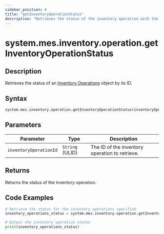 ```yaml
---
sidebar_position: 8
title: "getInventoryOperationStatus"
description: "Retrieves the status of the inventory operation with the given ID."
---
```


# system.mes.inventory.operation.getInventoryOperationStatus

## Description

Retrieves the status of an [Inventory Operations](../../data-model/inventory-model/inventory-operation) object by its ID.

## Syntax

```python
system.mes.inventory.operation.getInventoryOperationStatus(inventoryOperationId)
```

## Parameters

| Parameter              | Type            | Description                                    |
| ---------------------- | --------------- | ---------------------------------------------- |
| `inventoryOperationId` | `String` (ULID) | The ID of the inventory operation to retrieve. |

## Returns

Returns the status of the inventory operation.

## Code Examples

```python
# Retrieve the status for the inventory operations specified
inventory_operations_status = system.mes.inventory.operation.getInventoryOperationStatus('01JPAND53P-BZ61RZHZ-V7C6EEHG')

# Output the inventory operation status
print(inventory_operations_status)
```
